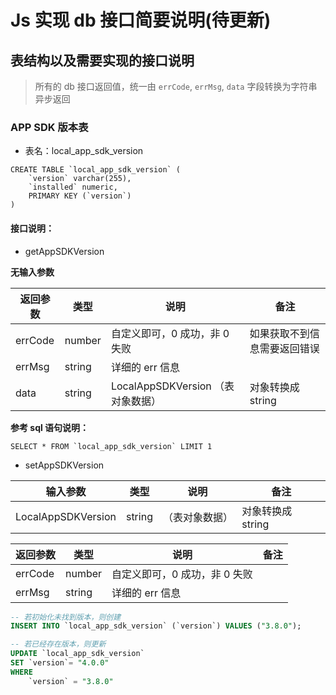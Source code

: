 # Js 实现 db 接口简要说明(待更新)

## 表结构以及需要实现的接口说明

> 所有的 db 接口返回值，统一由 `errCode`, `errMsg`, `data` 字段转换为字符串异步返回

### APP SDK 版本表

- 表名：local_app_sdk_version

```sqlite
CREATE TABLE `local_app_sdk_version` (
	`version` varchar(255),
	`installed` numeric,
	PRIMARY KEY (`version`)
)
```

#### 接口说明：

- getAppSDKVersion

**无输入参数**

| 返回参数 | 类型   | 说明                              | 备注                     |
| -------- | ------ | --------------------------------- | ------------------------ |
| errCode  | number | 自定义即可，0 成功，非 0 失败     | 如果获取不到信息需要返回错误 |
| errMsg   | string | 详细的 err 信息                   |                          |
| data     | string | LocalAppSDKVersion （表对象数据） | 对象转换成 string        |

**参考 sql 语句说明：**

```sqlite
SELECT * FROM `local_app_sdk_version` LIMIT 1
```

- setAppSDKVersion

| 输入参数           | 类型   | 说明           | 备注              |
| ------------------ | ------ | -------------- | ----------------- |
| LocalAppSDKVersion | string | （表对象数据） | 对象转换成 string |

| 返回参数 | 类型   | 说明                          | 备注 |
| -------- | ------ | ----------------------------- | ---- |
| errCode  | number | 自定义即可，0 成功，非 0 失败 |      |
| errMsg   | string | 详细的 err 信息               |      |

```sql
-- 若初始化未找到版本，则创建
INSERT INTO `local_app_sdk_version` (`version`) VALUES ("3.8.0");

-- 若已经存在版本，则更新
UPDATE `local_app_sdk_version`
SET `version`= "4.0.0"
WHERE
	`version` = "3.8.0"
```
